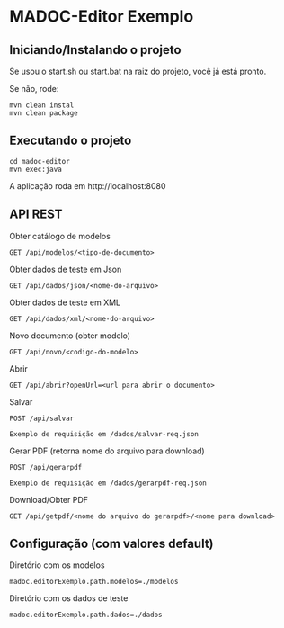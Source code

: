 # MADOC-Editor Exemplo

## Iniciando/Instalando o projeto

Se usou o start.sh ou start.bat na raiz do projeto, você já está pronto.

Se não, rode:

    mvn clean instal
    mvn clean package

## Executando o projeto

	cd madoc-editor
	mvn exec:java

A aplicação roda em http://localhost:8080

## API REST

Obter catálogo de modelos

	GET /api/modelos/<tipo-de-documento>

Obter dados de teste em Json

	GET /api/dados/json/<nome-do-arquivo>

Obter dados de teste em XML

	GET /api/dados/xml/<nome-do-arquivo>

Novo documento (obter modelo)

	GET /api/novo/<codigo-do-modelo>

Abrir

	GET /api/abrir?openUrl=<url para abrir o documento>

Salvar

	POST /api/salvar
	
	Exemplo de requisição em /dados/salvar-req.json

Gerar PDF (retorna nome do arquivo para download)

	POST /api/gerarpdf
	
	Exemplo de requisição em /dados/gerarpdf-req.json

Download/Obter PDF

	GET /api/getpdf/<nome do arquivo do gerarpdf>/<nome para download>


## Configuração (com valores default)

Diretório com os modelos

	madoc.editorExemplo.path.modelos=./modelos
	
Diretório com os dados de teste

	madoc.editorExemplo.path.dados=./dados

	